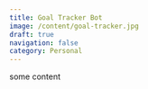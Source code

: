 ```yaml
---
title: Goal Tracker Bot
image: /content/goal-tracker.jpg
draft: true
navigation: false
category: Personal
---
```


some content